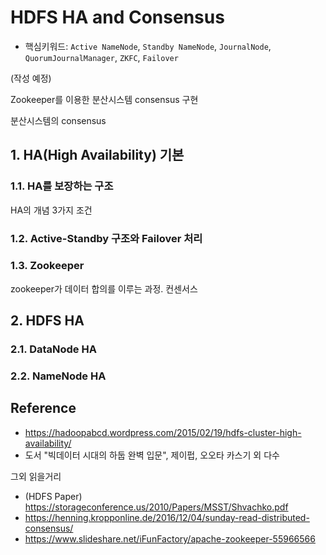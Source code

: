 # HDFS HA and Consensus

- 핵심키워드: ```Active NameNode```, ```Standby NameNode```, ```JournalNode```, ```QuorumJournalManager```, ```ZKFC```, ```Failover```

(작성 예정)

Zookeeper를 이용한 분산시스템 consensus 구현

분산시스템의 consensus


## 1. HA(High Availability) 기본

### 1.1. HA를 보장하는 구조

HA의 개념
3가지 조건

### 1.2. Active-Standby 구조와 Failover 처리

### 1.3. Zookeeper
zookeeper가 데이터 합의를 이루는 과정. 컨센서스



## 2. HDFS HA

### 2.1. DataNode HA


### 2.2. NameNode HA



## Reference
- https://hadoopabcd.wordpress.com/2015/02/19/hdfs-cluster-high-availability/
- 도서 "빅데이터 시대의 하둡 완벽 입문", 제이펍, 오오타 카스기 외 다수

그외 읽을거리
- (HDFS Paper) https://storageconference.us/2010/Papers/MSST/Shvachko.pdf
- https://henning.kropponline.de/2016/12/04/sunday-read-distributed-consensus/
- https://www.slideshare.net/iFunFactory/apache-zookeeper-55966566
